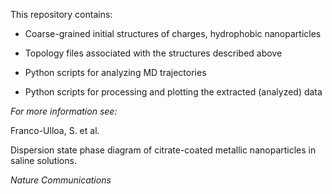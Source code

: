 This repository contains:

- Coarse-grained initial structures of charges, hydrophobic nanoparticles

- Topology files associated with the structures described above

- Python scripts for analyzing MD trajectories

- Python scripts for processing and plotting the extracted (analyzed) data

*For more information see:*

Franco-Ulloa, S. et al. 

Dispersion state phase diagram of citrate-coated metallic nanoparticles in saline solutions.

_Nature Communications_

